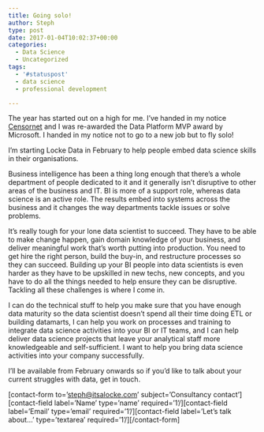 ```yaml
---
title: Going solo!
author: Steph
type: post
date: 2017-01-04T10:02:37+00:00
categories:
  - Data Science
  - Uncategorized
tags:
  - '#statuspost'
  - data science
  - professional development

---
```

The year has started out on a high for me. I&#8217;ve handed in my notice [Censornet][1] and I was re-awarded the Data Platform MVP award by Microsoft. I handed in my notice not to go to a new job but to fly solo!

I&#8217;m starting Locke Data in February to help people embed data science skills in their organisations.

Business intelligence has been a thing long enough that there&#8217;s a whole department of people dedicated to it and it generally isn&#8217;t disruptive to other areas of the business and IT. BI is more of a support role, whereas data science is an active role. The results embed into systems across the business and it changes the way departments tackle issues or solve problems.

It&#8217;s really tough for your lone data scientist to succeed. They have to be able to make change happen, gain domain knowledge of your business, and deliver meaningful work that&#8217;s worth putting into production. You need to get hire the right person, build the buy-in, and restructure processes so they can succeed. Building up your BI people into data scientists is even harder as they have to be upskilled in new techs, new concepts, and you have to do all the things needed to help ensure they can be disruptive. Tackling all these challenges is where I come in.

I can do the technical stuff to help you make sure that you have enough data maturity so the data scientist doesn&#8217;t spend all their time doing ETL or building datamarts, I can help you work on processes and training to integrate data science activities into your BI or IT teams, and I can help deliver data science projects that leave your analytical staff more knowledgeable and self-sufficient. I want to help you bring data science activities into your company successfully.

I&#8217;ll be available from February onwards so if you&#8217;d like to talk about your current struggles with data, get in touch.

\[contact-form to=&#8217;steph@itsalocke.com&#8217; subject=&#8217;Consultancy contact&#8217;\]\[contact-field label=&#8217;Name&#8217; type=&#8217;name&#8217; required=&#8217;1&#8217;/\]\[contact-field label=&#8217;Email&#8217; type=&#8217;email&#8217; required=&#8217;1&#8217;/\]\[contact-field label=&#8217;Let&#8217;s talk about&#8230;&#8217; type=&#8217;textarea&#8217; required=&#8217;1&#8217;/\][/contact-form]

 [1]: https://www.censornet.com/